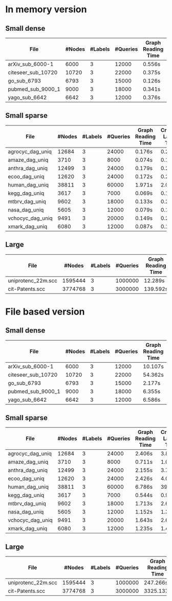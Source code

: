 # In memory version

## Small dense

|        File        | #Nodes | #Labels | #Queries | Graph Reading Time | Creation Labels Time | Query resolving time | AVG query resolving time | Memory used |
|--------------------|--------|---------|----------|--------------------|----------------------|----------------------|--------------------------|-------------|
| arXiv_sub_6000-1   | 6000   |   3     |   12000  |   0.556s           |     0.173s           |   3.469s             |       0.000012s          |   7.5MB     |
| citeseer_sub_10720 | 10720  |   3     |   22000  |   0.375s           |     0.282s           |   5.398s             |       0.000003s          |   6.2MB     |
| go_sub_6793        | 6793   |   3     |   15000  |   0.126s           |     0.193s           |   3.912s             |       0.000002s          |   3.2MB     |
| pubmed_sub_9000_1  | 9000   |   3     |   18000  |   0.341s           |     0.249s           |   4.435s             |       0.000002s          |   5.7MB     |
| yago_sub_6642      | 6642   |   3     |   12000  |   0.376s           |     0.191s           |   3.245s             |       0.000002s          |   5.6MB     |

## Small sparse

|        File        | #Nodes | #Labels | #Queries | Graph Reading Time | Creation Labels Time | Query resolving time | AVG query resolving time | Memory used |
|--------------------|--------|---------|----------|--------------------|----------------------|----------------------|--------------------------|-------------|
| agrocyc_dag_uniq   | 12684  |   3     |  24000   |   0.176s           |     0.289s           |   5.993s             |       0.000002s          |    4.1MB    |
| amaze_dag_uniq     |  3710  |   3     |   8000   |   0.074s           |     0.122s           |   2.106s             |       0.000018s          |    2.0MB    |
| anthra_dag_uniq    | 12499  |   3     |  24000   |   0.179s           |     0.271s           |   5.995s             |       0.000368s          |    4.0MB    |
| ecoo_dag_uniq      | 12620  |   3     |  24000   |   0.172s           |     0.270s           |   6.024s             |       0.000352s          |    4.1MB    |
| human_dag_uniq     | 38811  |   3     |  60000   |   1.971s           |     2.093s           |  14.705s             |       0.000047s          |    9.9MB    |
| kegg_dag_uniq      |  3617  |   3     |   7000   |   0.069s           |     0.127s           |   1.770s             |       0.000020s          |    2.0MB    |
| mtbrv_dag_uniq     |  9602  |   3     |  18000   |   0.133s           |     0.241s           |   4.431s             |       0.000005s          |    3.2MB    |
| nasa_dag_uniq      |  5605  |   3     |  12000   |   0.079s           |     0.163s           |   3.029s             |       0.000002s          |    2.6MB    |
| vchocyc_dag_uniq   |  9491  |   3     |  20000   |   0.149s           |     0.235s           |   4.864s             |       0.000004s          |    3.4MB    |
| xmark_dag_uniq     |  6080  |   3     |  12000   |   0.087s           |     0.186s           |   3.310s             |       0.000003s          |    2.6MB    |

## Large

|        File        | #Nodes | #Labels | #Queries | Graph Reading Time | Creation Labels Time | Query resolving time | AVG query resolving time | Memory used |
|--------------------|--------|---------|----------|--------------------|----------------------|----------------------|--------------------------|-------------|
| uniprotenc_22m.scc | 1595444|   3     | 1000000  |    12.289s         |     40.574s          |      290.426s        |      0.000034s           |    375MB    |
| cit-Patents.scc    | 3774768|   3     | 3000000  |   139.592s         |     96.962s          |      852.691s        |      0.000081s           |    1.7GB    |


# File based version

## Small dense

|        File        | #Nodes | #Labels | #Queries | Graph Reading Time | Creation Labels Time | Query resolving time | AVG query resolving time | Memory used |
|--------------------|--------|---------|----------|--------------------|----------------------|----------------------|--------------------------|-------------|
| arXiv_sub_6000-1   | 6000   |   3     |   12000  |   10.107s          |     8.600s           |    297.471s          |      0.020249s           |    2.2MB    |
| citeseer_sub_10720 | 10720  |   3     |   22000  |   54.362s          |     6.090s           |     23.689s          |      0.000571s           |    3.6MB    |
| go_sub_6793        | 6793   |   3     |   15000  |    2.177s          |     2.267s           |     16.439s          |      0.000002s           |    2.3MB    |
| pubmed_sub_9000_1  | 9000   |   3     |   18000  |    6.355s          |     5.780s           |     19.517s          |      0.000558s           |    3.0MB    |
| yago_sub_6642      | 6642   |   3     |   12000  |    6.586s          |     5.846s           |     14.458s          |      0.000899s           |    2.2MB    |

## Small sparse

|        File        | #Nodes | #Labels | #Queries | Graph Reading Time | Creation Labels Time | Query resolving time | AVG query resolving time | Memory used |
|--------------------|--------|---------|----------|--------------------|----------------------|----------------------|--------------------------|-------------|
| agrocyc_dag_uniq   | 12684  |   3     |  24000   |   2.406s           |     3.857s           |   24.392s            |       0.000274s          |     4.3MB   |
| amaze_dag_uniq     |  3710  |   3     |   8000   |   0.711s           |     1.024s           |   33.833s            |       0.008342s          |     1.8MB   |
| anthra_dag_uniq    | 12499  |   3     |  24000   |   2.155s           |     3.751s           |   25.698s            |       0.000315s          |     4.1MB   |
| ecoo_dag_uniq      | 12620  |   3     |  24000   |   2.426s           |     4.017s           |   25.135s            |       0.000344s          |     3.9MB   |
| human_dag_uniq     | 38811  |   3     |  60000   |   6.786s           |    39.307s           |   70.200s            |       0.000731s          |    10.5MB   |
| kegg_dag_uniq      |  3617  |   3     |   7000   |   0.544s           |     0.945s           |   41.670s            |       0.011522s          |     1.8MB   |
| mtbrv_dag_uniq     |  9602  |   3     |  18000   |   1.713s           |     2.632s           |   18.815s            |       0.000347s          |     3.4MB   |
| nasa_dag_uniq      |  5605  |   3     |  12000   |   1.152s           |     1.302s           |   12.200s            |       0.000363s          |     2.2MB   |
| vchocyc_dag_uniq   |  9491  |   3     |  20000   |   1.643s           |     2.669s           |   20.551s            |       0.000338s          |     3.3MB   |
| xmark_dag_uniq     |  6080  |   3     |  12000   |   1.235s           |     1.455s           |   12.676             |       0.000489s          |     2.1MB   |

## Large

|        File        | #Nodes | #Labels | #Queries | Graph Reading Time | Creation Labels Time | Query resolving time | AVG query resolving time | Memory used |
|--------------------|--------|---------|----------|--------------------|----------------------|----------------------|--------------------------|-------------|
| uniprotenc_22m.scc | 1595444|   3     | 1000000  |      247.266s      |      367.259s        |    940.383s          |      0.001058s           |    385.7MB  |
| cit-Patents.scc    | 3774768|   3     | 3000000  |     3325.133s      |     3292.448s        |   2131.500s          |      0.001800s           |    854.0MB  |